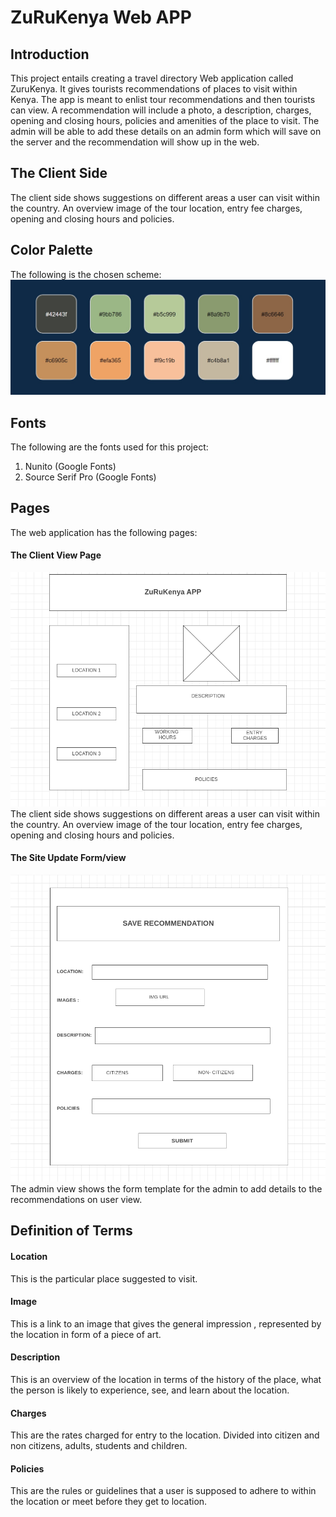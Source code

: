 # ZuRuKenya Web APP

## Introduction
This project entails creating a travel directory Web application called ZuruKenya. It gives tourists recommendations of places to visit within Kenya. The app is meant to enlist tour recommendations and then tourists can view. A recommendation will include a photo, a description, charges, opening and closing hours, policies and amenities of the place to visit. The admin will be able to add these details on an admin form which will save on the server and the recommendation will show up in the web.

## The Client Side
The client side shows suggestions on different areas a user can visit within the country. An overview image of the tour location, entry fee charges, opening and closing hours and policies.

## Color Palette
The following is the chosen scheme:
![Color Palette](./themecolors.jpeg)

## Fonts
The following are the fonts used for this project:


1. Nunito (Google Fonts)
1. Source Serif Pro (Google Fonts)

## Pages
The web application has the following pages:

#### The Client View Page
![Client View Page](./images/clientview.png)
The client side shows suggestions on different areas a user can visit within the country. An overview image of the tour location, entry fee charges, opening and closing hours and policies.

#### The Site Update Form/view
![Admin Form](./images/adminform.png)
The admin view shows the form template for the admin to add details to the recommendations on user view. 

## Definition of Terms
#### Location
This is the particular place suggested to visit.
#### Image
This is a link to an image that gives the general impression , represented by the location in form of a piece of art.
#### Description
This is an overview of the location in terms of the history of the place, what the person is likely to experience, see, and learn about the location.
#### Charges
This are the rates charged for entry to the location. Divided into citizen and non citizens, adults, students and children.
#### Policies
This are the rules or guidelines that a user is supposed to adhere to within the location or meet before they get to location.


